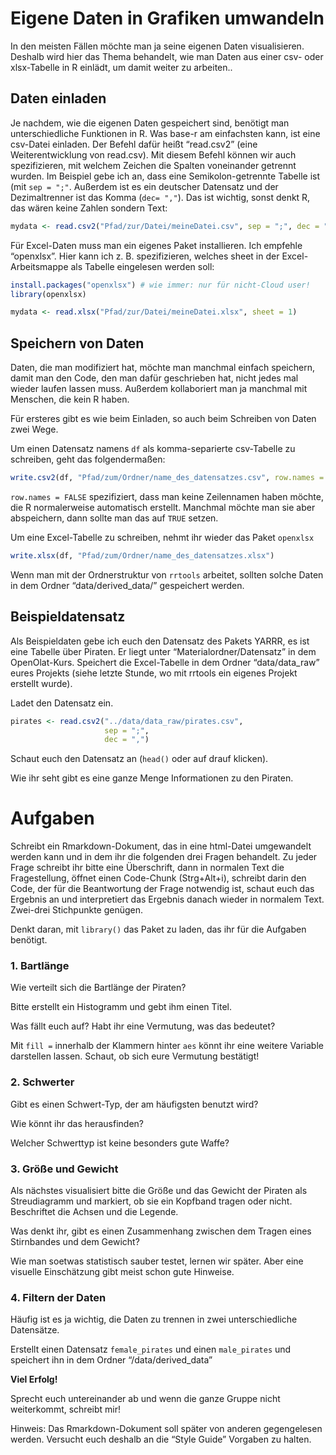 Eigene Daten in Grafiken umwandeln
==================================

In den meisten Fällen möchte man ja seine eigenen Daten visualisieren.
Deshalb wird hier das Thema behandelt, wie man Daten aus einer csv- oder
xlsx-Tabelle in R einlädt, um damit weiter zu arbeiten..

Daten einladen
--------------

Je nachdem, wie die eigenen Daten gespeichert sind, benötigt man
unterschiedliche Funktionen in R. Was base-r am einfachsten kann, ist
eine csv-Datei einladen. Der Befehl dafür heißt “read.csv2” (eine
Weiterentwicklung von read.csv). Mit diesem Befehl können wir auch
spezifizieren, mit welchem Zeichen die Spalten voneinander getrennt
wurden. Im Beispiel gebe ich an, dass eine Semikolon-getrennte Tabelle
ist (mit `sep = ";"`. Außerdem ist es ein deutscher Datensatz und der
Dezimaltrenner ist das Komma (`dec= ","`). Das ist wichtig, sonst denkt
R, das wären keine Zahlen sondern Text:

``` r
mydata <- read.csv2("Pfad/zur/Datei/meineDatei.csv", sep = ";", dec = ",")
```

Für Excel-Daten muss man ein eigenes Paket installieren. Ich empfehle
“openxlsx”. Hier kann ich z. B. spezifizieren, welches sheet in der
Excel-Arbeitsmappe als Tabelle eingelesen werden soll:

``` r
install.packages("openxlsx") # wie immer: nur für nicht-Cloud user!
library(openxlsx)

mydata <- read.xlsx("Pfad/zur/Datei/meineDatei.xlsx", sheet = 1)
```

Speichern von Daten
-------------------

Daten, die man modifiziert hat, möchte man manchmal einfach speichern,
damit man den Code, den man dafür geschrieben hat, nicht jedes mal
wieder laufen lassen muss. Außerdem kollaboriert man ja manchmal mit
Menschen, die kein R haben.

Für ersteres gibt es wie beim Einladen, so auch beim Schreiben von Daten
zwei Wege.

Um einen Datensatz namens `df` als komma-separierte csv-Tabelle zu
schreiben, geht das folgendermaßen:

``` r
write.csv2(df, "Pfad/zum/Ordner/name_des_datensatzes.csv", row.names = FALSE, sep = ",")
```

`row.names = FALSE` spezifiziert, dass man keine Zeilennamen haben
möchte, die R normalerweise automatisch erstellt. Manchmal möchte man
sie aber abspeichern, dann sollte man das auf `TRUE` setzen.

Um eine Excel-Tabelle zu schreiben, nehmt ihr wieder das Paket
`openxlsx`

``` r
write.xlsx(df, "Pfad/zum/Ordner/name_des_datensatzes.xlsx")
```

Wenn man mit der Ordnerstruktur von `rrtools` arbeitet, sollten solche
Daten in dem Ordner “data/derived\_data/” gespeichert werden.

Beispieldatensatz
-----------------

Als Beispieldaten gebe ich euch den Datensatz des Pakets YARRR, es ist
eine Tabelle über Piraten. Er liegt unter “Materialordner/Datensatz” in
dem OpenOlat-Kurs. Speichert die Excel-Tabelle in dem Ordner
“data/data\_raw” eures Projekts (siehe letzte Stunde, wo mit rrtools ein
eigenes Projekt erstellt wurde).

Ladet den Datensatz ein.

``` r
pirates <- read.csv2("../data/data_raw/pirates.csv", 
                     sep = ";", 
                     dec = ",")
```

Schaut euch den Datensatz an (`head()` oder auf drauf klicken).

Wie ihr seht gibt es eine ganze Menge Informationen zu den Piraten.

Aufgaben
========

Schreibt ein Rmarkdown-Dokument, das in eine html-Datei umgewandelt
werden kann und in dem ihr die folgenden drei Fragen behandelt. Zu jeder
Frage schreibt ihr bitte eine Überschrift, dann in normalen Text die
Fragestellung, öffnet einen Code-Chunk (Strg+Alt+i), schreibt darin den
Code, der für die Beantwortung der Frage notwendig ist, schaut euch das
Ergebnis an und interpretiert das Ergebnis danach wieder in normalem
Text. Zwei-drei Stichpunkte genügen.

Denkt daran, mit `library()` das Paket zu laden, das ihr für die
Aufgaben benötigt.

### 1. Bartlänge

Wie verteilt sich die Bartlänge der Piraten?

Bitte erstellt ein Histogramm und gebt ihm einen Titel.

Was fällt euch auf? Habt ihr eine Vermutung, was das bedeutet?

Mit `fill =` innerhalb der Klammern hinter `aes` könnt ihr eine weitere
Variable darstellen lassen. Schaut, ob sich eure Vermutung bestätigt!

### 2. Schwerter

Gibt es einen Schwert-Typ, der am häufigsten benutzt wird?

Wie könnt ihr das herausfinden?

Welcher Schwerttyp ist keine besonders gute Waffe?

### 3. Größe und Gewicht

Als nächstes visualisiert bitte die Größe und das Gewicht der Piraten
als Streudiagramm und markiert, ob sie ein Kopfband tragen oder nicht.
Beschriftet die Achsen und die Legende.

Was denkt ihr, gibt es einen Zusammenhang zwischen dem Tragen eines
Stirnbandes und dem Gewicht?

Wie man soetwas statistisch sauber testet, lernen wir später. Aber eine
visuelle Einschätzung gibt meist schon gute Hinweise.

### 4. Filtern der Daten

Häufig ist es ja wichtig, die Daten zu trennen in zwei unterschiedliche
Datensätze.

Erstellt einen Datensatz `female_pirates` und einen `male_pirates` und
speichert ihn in dem Ordner “/data/derived\_data”

**Viel Erfolg!**

Sprecht euch untereinander ab und wenn die ganze Gruppe nicht
weiterkommt, schreibt mir!

Hinweis: Das Rmarkdown-Dokument soll später von anderen gegengelesen
werden. Versucht euch deshalb an die “Style Guide” Vorgaben zu halten.

